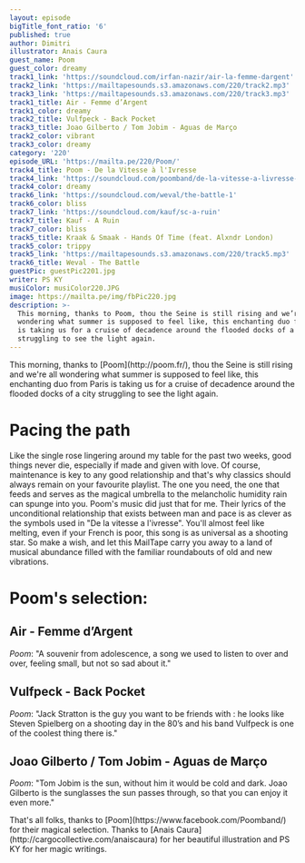 ```yaml
---
layout: episode
bigTitle_font_ratio: '6'
published: true
author: Dimitri
illustrator: Anais Caura
guest_name: Poom
guest_color: dreamy
track1_link: 'https://soundcloud.com/irfan-nazir/air-la-femme-dargent'
track2_link: 'https://mailtapesounds.s3.amazonaws.com/220/track2.mp3'
track3_link: 'https://mailtapesounds.s3.amazonaws.com/220/track3.mp3'
track1_title: Air - Femme d’Argent
track1_color: dreamy
track2_title: Vulfpeck - Back Pocket
track3_title: Joao Gilberto / Tom Jobim - Aguas de Março
track2_color: vibrant
track3_color: dreamy
category: '220'
episode_URL: 'https://mailta.pe/220/Poom/'
track4_title: Poom - De la Vitesse à l'Ivresse
track4_link: 'https://soundcloud.com/poomband/de-la-vitesse-a-livresse-2'
track4_color: dreamy
track6_link: 'https://soundcloud.com/weval/the-battle-1'
track6_color: bliss
track7_link: 'https://soundcloud.com/kauf/sc-a-ruin'
track7_title: Kauf - A Ruin
track7_color: bliss
track5_title: Kraak & Smaak - Hands Of Time (feat. Alxndr London)
track5_color: trippy
track5_link: 'https://mailtapesounds.s3.amazonaws.com/220/track5.mp3'
track6_title: Weval - The Battle
guestPic: guestPic2201.jpg
writer: PS KY
musiColor: musiColor220.JPG
image: https://mailta.pe/img/fbPic220.jpg
description: >-
  This morning, thanks to Poom, thou the Seine is still rising and we’re all
  wondering what summer is supposed to feel like, this enchanting duo from Paris
  is taking us for a cruise of decadence around the flooded docks of a city
  struggling to see the light again.
---
```


<p id="introduction">
This morning, thanks to [Poom](http://poom.fr/), thou the Seine is still rising and we're all wondering what summer is supposed to feel like, this enchanting duo from Paris is taking us for a cruise of decadence around the flooded docks of a city struggling to see the light again.</p>

# Pacing the path

Like the single rose lingering around my table for the past two weeks, good things never die, especially if made and given with love. Of course, maintenance is key to any good relationship and that's why classics should always remain on your favourite playlist. The one you need, the one that feeds and serves as the magical umbrella to the melancholic humidity rain can spunge into you. Poom's music did just that for me. Their lyrics of the unconditional relationship that exists between man and pace is as clever as the symbols used in "De la vitesse a l'ivresse".
You'll almost feel like melting, even if your French is poor, this song is as universal as a shooting star. So make a wish, and let this MailTape carry you away to a land of musical abundance filled with the familiar roundabouts of old and new vibrations.

# Poom's selection:

## Air - Femme d’Argent

_Poom_: "A souvenir from adolescence, a song we used to listen to over and over, feeling small, but not so sad about it."

## Vulfpeck - Back Pocket

_Poom_: "Jack Stratton is the guy you want to be friends with : he looks like Steven Spielberg on a shooting day in the 80’s and his band Vulfpeck is one of the coolest thing there is."

## Joao Gilberto / Tom Jobim - Aguas de Março

_Poom_: "Tom Jobim is the sun, without him it would be cold and dark. Joao Gilberto is the sunglasses the sun passes through, so that you can enjoy it even more."

<p id="outroduction">
That's all folks, thanks to [Poom](https://www.facebook.com/Poomband/) for their magical selection. Thanks to [Anais Caura](http://cargocollective.com/anaiscaura) for her beautiful illustration and PS KY for her magic writings.</p>
